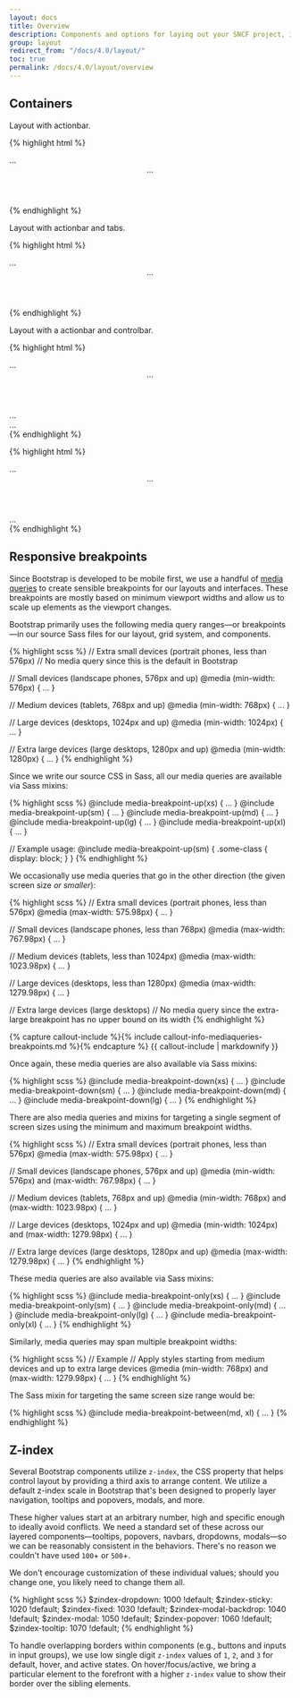 ```yaml
---
layout: docs
title: Overview
description: Components and options for laying out your SNCF project, including wrapping containers, a powerful grid system, a flexible media object, and responsive utility classes.
group: layout
redirect_from: "/docs/4.0/layout/"
toc: true
permalink: /docs/4.0/layout/overview
---
```


## Containers

Layout with actionbar.

{% highlight html %}
<nav role="navigation" class="mastnav">...</nav>
<header role="banner" class="mastheader">...</header>
<div class="actionbar"></div>
<main role="main" class="mastcontainer">
  <!-- Content here -->
</main>
{% endhighlight %}

Layout with actionbar and tabs.

{% highlight html %}
<nav role="navigation" class="mastnav">...</nav>
<header role="banner" class="mastheader">...</header>
<div class="actionbar has-tabs"></div>
<main role="main" class="mastcontainer">
  <!-- Content here -->
</main>
{% endhighlight %}

Layout with a actionbar and controlbar.

{% highlight html %}
<nav role="navigation" class="mastnav">...</nav>
<header role="banner" class="mastheader">...</header>
<div class="actionbar">...</div>
<div class="controlbar">...</div>
<main role="main" class="mastcontainer">
  <!-- Content here -->
</main>
{% endhighlight %}

{% highlight html %}
<nav role="navigation" class="mastnav">...</nav>
<header role="banner" class="mastheader">...</header>
<div class="actionbar has-tabs"></div>
<div class="controlbar">...</div>
<main role="main" class="mastcontainer">
  <!-- Content here -->
</main>
{% endhighlight %}

## Responsive breakpoints

Since Bootstrap is developed to be mobile first, we use a handful of [media queries](https://developer.mozilla.org/en-US/docs/Web/CSS/Media_Queries/Using_media_queries) to create sensible breakpoints for our layouts and interfaces. These breakpoints are mostly based on minimum viewport widths and allow us to scale up elements as the viewport changes.

Bootstrap primarily uses the following media query ranges—or breakpoints—in our source Sass files for our layout, grid system, and components.

{% highlight scss %}
// Extra small devices (portrait phones, less than 576px)
// No media query since this is the default in Bootstrap

// Small devices (landscape phones, 576px and up)
@media (min-width: 576px) { ... }

// Medium devices (tablets, 768px and up)
@media (min-width: 768px) { ... }

// Large devices (desktops, 1024px and up)
@media (min-width: 1024px) { ... }

// Extra large devices (large desktops, 1280px and up)
@media (min-width: 1280px) { ... }
{% endhighlight %}

Since we write our source CSS in Sass, all our media queries are available via Sass mixins:

{% highlight scss %}
@include media-breakpoint-up(xs) { ... }
@include media-breakpoint-up(sm) { ... }
@include media-breakpoint-up(md) { ... }
@include media-breakpoint-up(lg) { ... }
@include media-breakpoint-up(xl) { ... }

// Example usage:
@include media-breakpoint-up(sm) {
  .some-class {
    display: block;
  }
}
{% endhighlight %}

We occasionally use media queries that go in the other direction (the given screen size *or smaller*):

{% highlight scss %}
// Extra small devices (portrait phones, less than 576px)
@media (max-width: 575.98px) { ... }

// Small devices (landscape phones, less than 768px)
@media (max-width: 767.98px) { ... }

// Medium devices (tablets, less than 1024px)
@media (max-width: 1023.98px) { ... }

// Large devices (desktops, less than 1280px)
@media (max-width: 1279.98px) { ... }

// Extra large devices (large desktops)
// No media query since the extra-large breakpoint has no upper bound on its width
{% endhighlight %}

{% capture callout-include %}{% include callout-info-mediaqueries-breakpoints.md %}{% endcapture %}
{{ callout-include | markdownify }}

Once again, these media queries are also available via Sass mixins:

{% highlight scss %}
@include media-breakpoint-down(xs) { ... }
@include media-breakpoint-down(sm) { ... }
@include media-breakpoint-down(md) { ... }
@include media-breakpoint-down(lg) { ... }
{% endhighlight %}

There are also media queries and mixins for targeting a single segment of screen sizes using the minimum and maximum breakpoint widths.

{% highlight scss %}
// Extra small devices (portrait phones, less than 576px)
@media (max-width: 575.98px) { ... }

// Small devices (landscape phones, 576px and up)
@media (min-width: 576px) and (max-width: 767.98px) { ... }

// Medium devices (tablets, 768px and up)
@media (min-width: 768px) and (max-width: 1023.98px) { ... }

// Large devices (desktops, 1024px and up)
@media (min-width: 1024px) and (max-width: 1279.98px) { ... }

// Extra large devices (large desktops, 1280px and up)
@media (max-width: 1279.98px) { ... }
{% endhighlight %}

These media queries are also available via Sass mixins:

{% highlight scss %}
@include media-breakpoint-only(xs) { ... }
@include media-breakpoint-only(sm) { ... }
@include media-breakpoint-only(md) { ... }
@include media-breakpoint-only(lg) { ... }
@include media-breakpoint-only(xl) { ... }
{% endhighlight %}

Similarly, media queries may span multiple breakpoint widths:

{% highlight scss %}
// Example
// Apply styles starting from medium devices and up to extra large devices
@media (min-width: 768px) and (max-width: 1279.98px) { ... }
{% endhighlight %}

The Sass mixin for targeting the same screen size range would be:

{% highlight scss %}
@include media-breakpoint-between(md, xl) { ... }
{% endhighlight %}

## Z-index

Several Bootstrap components utilize `z-index`, the CSS property that helps control layout by providing a third axis to arrange content. We utilize a default z-index scale in Bootstrap that's been designed to properly layer navigation, tooltips and popovers, modals, and more.

These higher values start at an arbitrary number, high and specific enough to ideally avoid conflicts. We need a standard set of these across our layered components—tooltips, popovers, navbars, dropdowns, modals—so we can be reasonably consistent in the behaviors. There's no reason we couldn't have used `100`+ or `500`+.

We don't encourage customization of these individual values; should you change one, you likely need to change them all.

{% highlight scss %}
$zindex-dropdown:          1000 !default;
$zindex-sticky:            1020 !default;
$zindex-fixed:             1030 !default;
$zindex-modal-backdrop:    1040 !default;
$zindex-modal:             1050 !default;
$zindex-popover:           1060 !default;
$zindex-tooltip:           1070 !default;
{% endhighlight %}

To handle overlapping borders within components (e.g., buttons and inputs in input groups), we use low single digit `z-index` values of `1`, `2`, and `3` for default, hover, and active states. On hover/focus/active, we bring a particular element to the forefront with a higher `z-index` value to show their border over the sibling elements.
